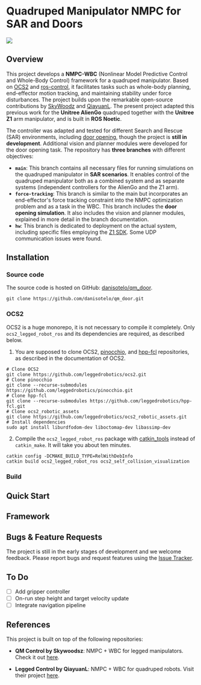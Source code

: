 # Quadruped Manipulator NMPC for SAR and Doors
![](https://github.com/danisotelo/qm_door/blob/main/docs/tunnel.gif)
## Overview

This project develops a <strong>NMPC-WBC</strong> (Nonlinear Model Predictive Control and Whole-Body Control) framework for a quadruped manipulator. Based on [OCS2](https://github.com/leggedrobotics/ocs2) and [ros-control](http://wiki.ros.org/ros_control), it facilitates tasks such as whole-body planning, end-effector motion tracking, and maintaining stability under force disturbances. The project builds upon the remarkable open-source contributions by [SkyWoodz](https://github.com/skywoodsz/qm_control) and [QiayuanL](https://github.com/qiayuanl/legged_control). The present project adapted this previous work for the <strong>Unitree AlienGo</strong> quadruped together with the <strong>Unitree Z1</strong> arm manipulator, and is built in <strong>ROS Noetic</strong>.

The controller was adapted and tested for different Search and Rescue (SAR) environments, including [door opening](https://github.com/danisotelo/qm_door/tree/force-tracking), though the project is <strong>still in development</strong>. Additional vision and planner modules were developed for the door opening task. The repository has <strong>three branches</strong> with different objectives:

- **`main`**: This branch contains all necessary files for running simulations on the quadruped manipulator in **SAR scenarios**. It enables control of the quadruped manipulator both as a combined system and as separate systems (independent controllers for the AlienGo and the Z1 arm).
- **`force-tracking`**: This branch is similar to the main but incorporates an end-effector's force tracking constraint into the NMPC optimization problem and as a task in the WBC. This branch includes the **door opening simulation**. It also includes the vision and planner modules, explained in more detail in the branch documentation.
- **`hw`**: This branch is dedicated to deployment on the actual system, including specific files employing the [Z1 SDK](https://github.com/unitreerobotics/z1_sdk). Some UDP communication issues were found.



## Installation

### Source code

The source code is hosted on GitHub: [danisotelo/qm_door](https://github.com/danisotelo/qm_door/issues).

```
git clone https://github.com/danisotelo/qm_door.git
```

### OCS2
OCS2 is a huge monorepo, it is not necessary to compile it completely. Only `ocs2_legged_robot_ros` and its dependencies are required, as described below.

1. You are supposed to clone OCS2, [pinocchio](https://github.com/stack-of-tasks/pinocchio), and [hpp-fcl](https://github.com/humanoid-path-planner/hpp-fcl) repositories, as described in the documentation of OCS2.
  ```
  # Clone OCS2
  git clone https://github.com/leggedrobotics/ocs2.git
  # Clone pinocchio
  git clone --recurse-submodules https://github.com/leggedrobotics/pinocchio.git
  # Clone hpp-fcl
  git clone --recurse-submodules https://github.com/leggedrobotics/hpp-fcl.git
  # Clone ocs2_robotic_assets
  git clone https://github.com/leggedrobotics/ocs2_robotic_assets.git
  # Install dependencies
  sudo apt install liburdfodom-dev liboctomap-dev libassimp-dev
  ```
2. Compile the `ocs2_legged_robot_ros` package with [catkin_tools](https://catkin-tools.readthedocs.io/en/latest/) instead of `catkin_make`. It will take you about ten minutes.
  ```
  catkin config -DCMAKE_BUILD_TYPE=RelWithDebInfo
  catkin build ocs2_legged_robot_ros ocs2_self_collision_visualization
  ```


### Build

## Quick Start

## Framework

## Bugs & Feature Requests

The project is still in the early stages of development and we welcome feedback. Please report bugs and request features using the [Issue Tracker](https://github.com/danisotelo/qm_door/issues).

## To Do

- [ ] Add gripper controller
- [ ] On-run step height and target velocity update
- [ ] Integrate navigation pipeline

## References

This project is built on top of the following repositories:

- **QM Control by Skywoodsz**: NMPC + WBC for legged manipulators. Check it out [here](https://github.com/skywoodsz/qm_control).

- **Legged Control by QiayuanL**: NMPC + WBC for quadruped robots. Visit their project [here](https://github.com/qiayuanl/legged_control).
